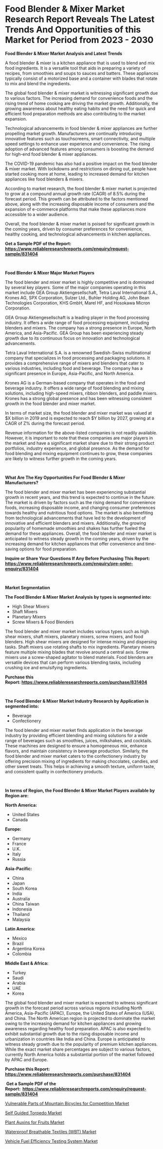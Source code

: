 <p><h1>Food Blender & Mixer Market Research Report Reveals The Latest Trends And Opportunities of this Market for Period from 2023 - 2030</h1></p><p><strong>Food Blender & Mixer Market Analysis and Latest Trends</strong></p>
<p><p>A food blender & mixer is a kitchen appliance that is used to blend and mix food ingredients. It is a versatile tool that aids in preparing a variety of recipes, from smoothies and soups to sauces and batters. These appliances typically consist of a motorized base and a container with blades that rotate to mix and blend the ingredients.</p><p>The global food blender & mixer market is witnessing significant growth due to various factors. The increasing demand for convenience foods and the rising trend of home cooking are driving the market growth. Additionally, the growing awareness about healthy eating habits and the need for quick and efficient food preparation methods are also contributing to the market expansion.</p><p>Technological advancements in food blender & mixer appliances are further propelling market growth. Manufacturers are continually introducing innovative features such as touchscreens, smart connectivity, and multiple speed settings to enhance user experience and convenience. The rising adoption of advanced features among consumers is boosting the demand for high-end food blender & mixer appliances.</p><p>The COVID-19 pandemic has also had a positive impact on the food blender & mixer market. With lockdowns and restrictions on dining out, people have started cooking more at home, leading to increased demand for kitchen appliances like food blenders & mixers.</p><p>According to market research, the food blender & mixer market is projected to grow at a compound annual growth rate (CAGR) of 8.5% during the forecast period. This growth can be attributed to the factors mentioned above, along with the increasing disposable income of consumers and the expansion of e-commerce platforms that make these appliances more accessible to a wider audience.</p><p>Overall, the food blender & mixer market is poised for significant growth in the coming years, driven by consumer preferences for convenience, healthy cooking, and technological advancements in kitchen appliances.</p></p>
<p><strong>Get a Sample PDF of the Report:&nbsp; <a href="https://www.reliableresearchreports.com/enquiry/request-sample/831404">https://www.reliableresearchreports.com/enquiry/request-sample/831404</a></strong></p>
<p>&nbsp;</p>
<p><strong>Food Blender & Mixer Major Market Players</strong></p>
<p><p>The food blender and mixer market is highly competitive and is dominated by several key players. Some of the major companies operating in this market include GEA Group Aktiengesellschaft, Tetra Laval International S.A., Krones AG, SPX Corporation, Sulzer Ltd., Buhler Holding AG, John Bean Technologies Corporation, KHS GmbH, Marel HF, and Hosokawa Micron Corporation.</p><p>GEA Group Aktiengesellschaft is a leading player in the food processing industry. It offers a wide range of food processing equipment, including blenders and mixers. The company has a strong presence in Europe, North America, and Asia-Pacific. GEA Group has been experiencing steady growth due to its continuous focus on innovation and technological advancements.</p><p>Tetra Laval International S.A. is a renowned Swedish-Swiss multinational company that specializes in food processing and packaging solutions. It provides a comprehensive range of mixers and blenders that cater to various industries, including food and beverage. The company has a significant presence in Europe, Asia-Pacific, and North America.</p><p>Krones AG is a German-based company that operates in the food and beverage industry. It offers a wide range of food blending and mixing solutions, including high-speed mixers, ribbon blenders, and paddle mixers. Krones has a strong global presence and has been witnessing consistent growth in the food blender and mixer market.</p><p>In terms of market size, the food blender and mixer market was valued at $X billion in 2019 and is expected to reach $Y billion by 2027, growing at a CAGR of Z% during the forecast period.</p><p>Revenue information for the above-listed companies is not readily available. However, it is important to note that these companies are major players in the market and have a significant market share due to their strong product portfolios, industry experience, and global presence. As the demand for food blending and mixing equipment continues to grow, these companies are likely to witness further growth in the coming years.</p></p>
<p>&nbsp;</p>
<p><strong>What Are The Key Opportunities For Food Blender & Mixer Manufacturers?</strong></p>
<p><p>The food blender and mixer market has been experiencing substantial growth in recent years, and this trend is expected to continue in the future. The market is driven by factors such as the rising demand for convenience foods, increasing disposable income, and changing consumer preferences towards healthy and nutritious food options. The market is also benefiting from technological advancements that have led to the development of innovative and efficient blenders and mixers. Additionally, the growing popularity of homemade smoothies and shakes has further fueled the demand for these appliances. Overall, the food blender and mixer market is anticipated to witness steady growth in the coming years, driven by the increasing demand for kitchen appliances that offer convenience and time-saving options for food preparation.</p></p>
<p><strong>Inquire or Share Your Questions If Any Before Purchasing This Report: <a href="https://www.reliableresearchreports.com/enquiry/pre-order-enquiry/831404">https://www.reliableresearchreports.com/enquiry/pre-order-enquiry/831404</a></strong></p>
<p>&nbsp;</p>
<p><strong>Market Segmentation</strong></p>
<p><strong>The Food Blender & Mixer Market Analysis by types is segmented into:</strong></p>
<p><ul><li>High Shear Mixers</li><li>Shaft Mixers</li><li>Planetary Mixers</li><li>Screw Mixers & Food Blenders</li></ul></p>
<p><p>The food blender and mixer market includes various types such as high shear mixers, shaft mixers, planetary mixers, screw mixers, and food blenders. High shear mixers are designed for intense mixing and dispersing tasks. Shaft mixers use rotating shafts to mix ingredients. Planetary mixers feature multiple mixing blades that revolve around a central axis. Screw mixers use a screw-shaped agitator to blend materials. Food blenders are versatile devices that can perform various blending tasks, including crushing ice and emulsifying ingredients.</p></p>
<p><strong>Purchase this Report:&nbsp;<a href="https://www.reliableresearchreports.com/purchase/831404">https://www.reliableresearchreports.com/purchase/831404</a></strong></p>
<p>&nbsp;</p>
<p><strong>The Food Blender & Mixer Market Industry Research by Application is segmented into:</strong></p>
<p><ul><li>Beverage</li><li>Confectionery</li></ul></p>
<p><p>The food blender and mixer market finds application in the beverage industry by providing efficient blending and mixing solutions for a wide range of beverages such as smoothies, juices, milkshakes, and cocktails. These machines are designed to ensure a homogeneous mix, enhance flavors, and maintain consistency in beverage production. Similarly, the food blender and mixer market caters to the confectionery industry by offering precision mixing of ingredients for making chocolates, candies, and other sweet treats. This helps in achieving a smooth texture, uniform taste, and consistent quality in confectionery products.</p></p>
<p>&nbsp;</p>
<p><strong>In terms of Region, the Food Blender & Mixer Market Players available by Region are:</strong></p>
<p>
    <p> <strong> North America: </strong>
        <ul>
            <li>United States</li>
            <li>Canada</li>
        </ul>
        </p> 
    <p> <strong> Europe: </strong>
        <ul>
            <li>Germany</li>
            <li>France</li>
            <li>U.K.</li>
            <li>Italy</li>
            <li>Russia</li>
        </ul>
        </p> 
    <p> <strong> Asia-Pacific: </strong>
        <ul>
            <li>China</li>
            <li>Japan</li>
            <li>South Korea</li>
            <li>India</li>
            <li>Australia</li>
            <li>China Taiwan</li>
            <li>Indonesia</li>
            <li>Thailand</li>
            <li>Malaysia</li>
        </ul>
        </p> 
    <p> <strong> Latin America: </strong>
        <ul>
            <li>Mexico</li>
            <li>Brazil</li>
            <li>Argentina Korea</li>
            <li>Colombia</li>
        </ul>
        </p> 
    <p> <strong> Middle East & Africa: </strong>
        <ul>
            <li>Turkey</li>
            <li>Saudi</li>
            <li>Arabia</li>
            <li>UAE</li>
            <li>Korea</li>
        </ul>
    </p>
    </p>
<p><p>The global food blender and mixer market is expected to witness significant growth in the forecast period across various regions including North America, Asia-Pacific (APAC), Europe, the United States of America (USA), and China. The North American region is projected to dominate the market owing to the increasing demand for kitchen appliances and growing awareness regarding healthy food preparation. APAC is also expected to exhibit substantial growth due to the rising disposable income and urbanization in countries like India and China. Europe is anticipated to witness steady growth due to the popularity of premium kitchen appliances. While the exact market share percentages are subject to various factors, currently North America holds a substantial portion of the market followed by APAC and Europe.</p></p>
<p><strong>Purchase this Report: <a href="https://www.reliableresearchreports.com/purchase/831404">https://www.reliableresearchreports.com/purchase/831404</a></strong></p>
<p>&nbsp;<strong>Get a Sample PDF of the Report:&nbsp;&nbsp;<a href="https://www.reliableresearchreports.com/enquiry/request-sample/831404">https://www.reliableresearchreports.com/enquiry/request-sample/831404</a></strong></p>
<p><strong></strong></p>
<p><p><a href="https://www.linkedin.com/pulse/vulnerable-parts-mountain-bicycles-competition-market-size/">Vulnerable Parts of Mountain Bicycles for Competition Market</a></p><p><a href="https://medium.com/@giannicrona/self-guided-torpedo-market-report-reveals-the-latest-trends-and-growth-opportunities-of-this-market-3107936498af">Self Guided Torpedo Market</a></p><p><a href="https://www.linkedin.com/pulse/plant-auxins-fruits-market-size-share-amp-trends-analysis/">Plant Auxins for Fruits Market</a></p><p><a href="https://medium.com/@ursulastark1/waterproof-breathable-textiles-wbt-market-size-and-market-trends-complete-industry-overview-e3d9bdde6503">Waterproof Breathable Textiles (WBT) Market</a></p><p><a href="https://www.linkedin.com/pulse/vehicle-fuel-efficiency-testing-system-market-size-share-global/">Vehicle Fuel Efficiency Testing System Market</a></p></p>